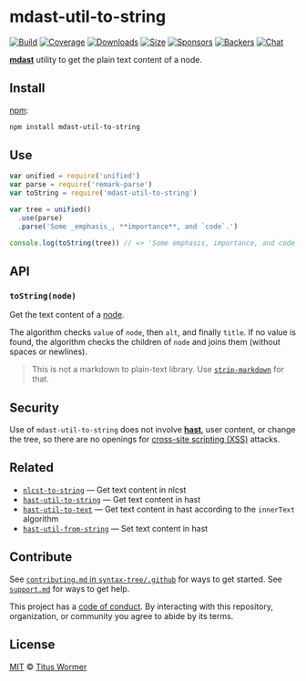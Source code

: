 # mdast-util-to-string

[![Build][build-badge]][build]
[![Coverage][coverage-badge]][coverage]
[![Downloads][downloads-badge]][downloads]
[![Size][size-badge]][size]
[![Sponsors][sponsors-badge]][collective]
[![Backers][backers-badge]][collective]
[![Chat][chat-badge]][chat]

[**mdast**][mdast] utility to get the plain text content of a node.

## Install

[npm][]:

```sh
npm install mdast-util-to-string
```

## Use

```js
var unified = require('unified')
var parse = require('remark-parse')
var toString = require('mdast-util-to-string')

var tree = unified()
  .use(parse)
  .parse('Some _emphasis_, **importance**, and `code`.')

console.log(toString(tree)) // => 'Some emphasis, importance, and code.'
```

## API

### `toString(node)`

Get the text content of a [node][].

The algorithm checks `value` of `node`, then `alt`, and finally `title`.
If no value is found, the algorithm checks the children of `node` and joins them
(without spaces or newlines).

> This is not a markdown to plain-text library.
> Use [`strip-markdown`][strip-markdown] for that.

## Security

Use of `mdast-util-to-string` does not involve [**hast**][hast], user content,
or change the tree, so there are no openings for
[cross-site scripting (XSS)][xss] attacks.

## Related

*   [`nlcst-to-string`](https://github.com/syntax-tree/nlcst-to-string)
    — Get text content in nlcst
*   [`hast-util-to-string`](https://github.com/wooorm/rehype-minify/tree/master/packages/hast-util-to-string)
    — Get text content in hast
*   [`hast-util-to-text`](https://github.com/syntax-tree/hast-util-to-text)
    — Get text content in hast according to the `innerText` algorithm
*   [`hast-util-from-string`](https://github.com/wooorm/rehype-minify/tree/master/packages/hast-util-from-string)
    — Set text content in hast

## Contribute

See [`contributing.md` in `syntax-tree/.github`][contributing] for ways to get
started.
See [`support.md`][support] for ways to get help.

This project has a [code of conduct][coc].
By interacting with this repository, organization, or community you agree to
abide by its terms.

## License

[MIT][license] © [Titus Wormer][author]

<!-- Definitions -->

[build-badge]: https://img.shields.io/travis/syntax-tree/mdast-util-to-string.svg

[build]: https://travis-ci.org/syntax-tree/mdast-util-to-string

[coverage-badge]: https://img.shields.io/codecov/c/github/syntax-tree/mdast-util-to-string.svg

[coverage]: https://codecov.io/github/syntax-tree/mdast-util-to-string

[downloads-badge]: https://img.shields.io/npm/dm/mdast-util-to-string.svg

[downloads]: https://www.npmjs.com/package/mdast-util-to-string

[size-badge]: https://img.shields.io/bundlephobia/minzip/mdast-util-to-string.svg

[size]: https://bundlephobia.com/result?p=mdast-util-to-string

[sponsors-badge]: https://opencollective.com/unified/sponsors/badge.svg

[backers-badge]: https://opencollective.com/unified/backers/badge.svg

[collective]: https://opencollective.com/unified

[chat-badge]: https://img.shields.io/badge/chat-spectrum-7b16ff.svg

[chat]: https://spectrum.chat/unified/syntax-tree

[npm]: https://docs.npmjs.com/cli/install

[license]: license

[author]: https://wooorm.com

[contributing]: https://github.com/syntax-tree/.github/blob/master/contributing.md

[support]: https://github.com/syntax-tree/.github/blob/master/support.md

[coc]: https://github.com/syntax-tree/.github/blob/master/code-of-conduct.md

[mdast]: https://github.com/syntax-tree/mdast

[node]: https://github.com/syntax-tree/mdast#nodes

[strip-markdown]: https://github.com/remarkjs/strip-markdown

[xss]: https://en.wikipedia.org/wiki/Cross-site_scripting

[hast]: https://github.com/syntax-tree/hast
